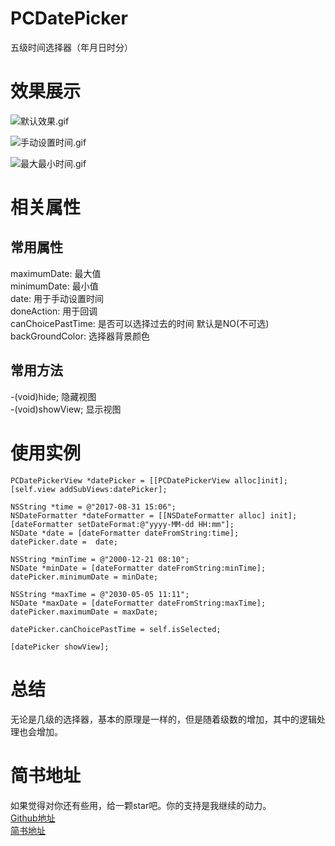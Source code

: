 # PCDatePicker
五级时间选择器（年月日时分）


# 效果展示

![默认效果.gif](http://upload-images.jianshu.io/upload_images/2633493-233a160705043cb8.gif?imageMogr2/auto-orient/strip)


![手动设置时间.gif](http://upload-images.jianshu.io/upload_images/2633493-836385b2acae4448.gif?imageMogr2/auto-orient/strip)


![最大最小时间.gif](http://upload-images.jianshu.io/upload_images/2633493-14588613abf6885c.gif?imageMogr2/auto-orient/strip)

# 相关属性
## 常用属性 ##
maximumDate: 最大值<br />
minimumDate: 最小值<br />
date: 用于手动设置时间<br />
doneAction: 用于回调<br />
canChoicePastTime: 是否可以选择过去的时间 默认是NO(不可选)<br />
backGroundColor: 选择器背景颜色<br />

## 常用方法 ## 
-(void)hide; 隐藏视图<br /> 
-(void)showView; 显示视图<br />

# 使用实例
```
PCDatePickerView *datePicker = [[PCDatePickerView alloc]init];
[self.view addSubViews:datePicker]; 

NSString *time = @"2017-08-31 15:06";
NSDateFormatter *dateFormatter = [[NSDateFormatter alloc] init];
[dateFormatter setDateFormat:@"yyyy-MM-dd HH:mm"];
NSDate *date = [dateFormatter dateFromString:time];
datePicker.date =  date;

NSString *minTime = @"2000-12-21 08:10";
NSDate *minDate = [dateFormatter dateFromString:minTime];
datePicker.minimumDate = minDate;

NSString *maxTime = @"2030-05-05 11:11";
NSDate *maxDate = [dateFormatter dateFromString:maxTime];
datePicker.maximumDate = maxDate;

datePicker.canChoicePastTime = self.isSelected;

[datePicker showView];
```
# 总结
无论是几级的选择器，基本的原理是一样的，但是随着级数的增加，其中的逻辑处理也会增加。

# 简书地址 <br />
如果觉得对你还有些用，给一颗star吧。你的支持是我继续的动力。<br />
[Github地址](https://github.com/KingTortoise/PCDatePicker.git)<br />
[简书地址](http://www.jianshu.com/p/176c66c7f841)

